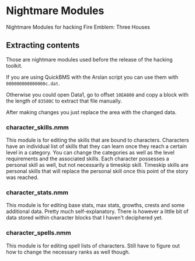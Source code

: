 # Nightmare Modules
Nightmare Modules for hacking Fire Emblem: Three Houses

## Extracting contents

Those are nightmare modules used before the release of the hacking toolkit.

If you are using QuickBMS with the Arslan script you can use them with `000000000000000c.dat`.

Otherwise you could open Data1, go to offset `10EA800` and copy a block with the length of `83580C` to extract that file manually.

After making changes you just replace the area with the changed data.

### character_skills.nmm

This module is for editing the skills that are bound to characters. Characters have an individual list of skills that they can learn once they reach a certain level in a category. You can change the categories as well as the level requirements and the associated skills. Each character possesses a personal skill as well, but not necessarily a timeskip skill. Timeskip skills are personal skills that will replace the personal skill once this point of the story was reached.

### character_stats.nmm

This module is for editing base stats, max stats, growths, crests and some additional data. Pretty much self-explanatory. There is however a little bit of data stored within character blocks that I haven't deciphered yet.

### character_spells.nmm

This module is for editing spell lists of characters. Still have to figure out how to change the necessary ranks as well though.
